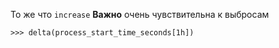 То же что `increase`
**Важно** очень чувствительна к выбросам

```PromQL
>>> delta(process_start_time_seconds[1h])
```
